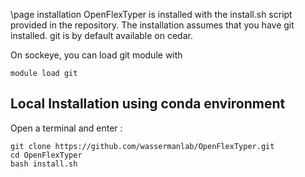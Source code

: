 \page installation 
OpenFlexTyper is installed with the install.sh script provided in the repository.
The installation assumes that you have git installed.
git is by default available on cedar.

On sockeye, you can load git module with

~~~~~~~~~~~~~~~~~~~~~
module load git
~~~~~~~~~~~~~~~~~~~~~

## Local Installation using conda environment
Open a terminal and enter :

~~~~~~~~~~~~~~~~~~~~~{.sh}
git clone https://github.com/wassermanlab/OpenFlexTyper.git
cd OpenFlexTyper
bash install.sh
~~~~~~~~~~~~~~~~~~~~~


